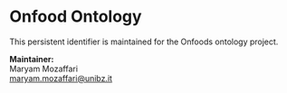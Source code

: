 # Onfood Ontology

This persistent identifier is maintained for the Onfoods ontology project.

**Maintainer:**  
Maryam Mozaffari  
maryam.mozaffari@unibz.it

